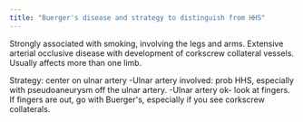 ```yaml
---
title: "Buerger's disease and strategy to distinguish from HHS"
---
```

Strongly associated with smoking, involving the legs and arms.
Extensive arterial occlusive disease with development of corkscrew collateral vessels.
Usually affects more than one limb.

Strategy: center on ulnar artery
-Ulnar artery involved: prob HHS, especially with pseudoaneurysm off the ulnar artery.
-Ulnar artery ok- look at fingers. If fingers are out, go with Buerger's, especially if you see corkscrew collaterals.

